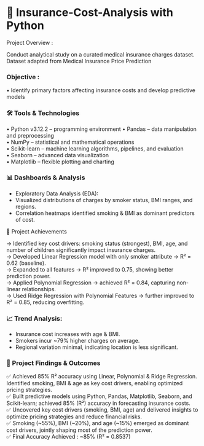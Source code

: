 # 📌 Insurance-Cost-Analysis with Python

Project Overview :

Conduct analytical study on a curated medical insurance charges dataset. Dataset adapted from Medical Insurance Price Prediction
### Objective : 
• Identify primary factors affecting insurance costs and develop predictive models
### 🛠 Tools & Technologies
• Python v3.12.2 – programming environment
• Pandas – data manipulation and preprocessing  
• NumPy – statistical and mathematical operations    
• Scikit-learn – machine learning algorithms, pipelines, and evaluation     
• Seaborn – advanced data visualization     
• Matplotlib – flexible plotting and charting

### 📊 Dashboards & Analysis

* Exploratory Data Analysis (EDA):
* Visualized distributions of charges by smoker status, BMI ranges, and regions.
* Correlation heatmaps identified smoking & BMI as dominant predictors of cost.
  
💫 Project Achievements 

→ Identified key cost drivers: smoking status (strongest), BMI, age, and number of children significantly impact insurance charges.  
→ Developed Linear Regression model with only smoker attribute → R² = 0.62 (baseline).   
→ Expanded to all features → R² improved to 0.75, showing better prediction power.    
→ Applied Polynomial Regression → achieved R² = 0.84, capturing non-linear relationships.    
→ Used Ridge Regression with Polynomial Features → further improved to R² = 0.85, reducing overfitting.

### 📈 Trend Analysis:
* Insurance cost increases with age & BMI.
* Smokers incur ~79% higher charges on average.
* Regional variation minimal, indicating location is less significant.

### 🔹 Project Findings & Outcomes

✅ Achieved 85% R² accuracy using Linear, Polynomial & Ridge Regression. Identified smoking, BMI & age as key cost drivers, enabling optimized pricing strategies.  
✅ Built predictive models using Python, Pandas, Matplotlib, Seaborn, and Scikit-learn; achieved 85% (R²) accuracy in forecasting insurance costs.  
✅ Uncovered key cost drivers (smoking, BMI, age) and delivered insights to optimize pricing strategies and reduce financial risks.  
✅ Smoking (~55%), BMI (~20%), and age (~15%) emerged as dominant cost drivers, jointly shaping most of the prediction power.     
✅ Final Accuracy Achieved : ~85% (R² = 0.8537)
